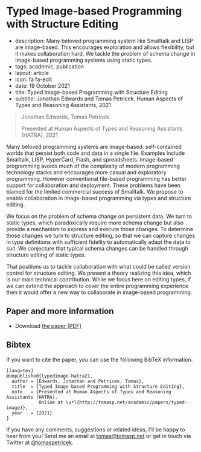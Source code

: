 # Typed Image-based Programming with Structure Editing

 - description: Many beloved programming system like Smalltalk and LISP are image-based.
     This encourages exploration and allows flexibility, but it makes collaboration hard.
     We tackle the problem of schema change in image-based programming systems using static types.
 - tags: academic, publication
 - layout: article
 - icon: fa fa-edit
 - date: 19 October 2021
 - title: Typed Image-based Programming with Structure Editing
 - subtitle: Jonathan Edwards and Tomas Petricek. Human Aspects of Types and Reasoning Assistants, 2021

> Jonathan Edwards, Tomas Petricek
>
> Presented at Human Aspects of Types and Reasoning Assistants (HATRA), 2021

Many beloved programming systems are image-based: self-contained worlds that persist both code and
data in a single file. Examples include Smalltalk, LISP, HyperCard, Flash, and spreadsheets.
Image-based programming avoids much of the complexity of modern programming technology stacks
and encourages more casual and exploratory programming. However conventional file-based programming
has better support for collaboration and deployment. These problems have been blamed for the limited
commercial success of Smalltalk. We propose to enable collaboration in image-based programming via
types and structure editing.

We focus on the problem of schema change on persistent data. We turn to static types, which
paradoxically require more schema change but also provide a mechanism to express and execute those
changes. To determine those changes we turn to structure editing, so that we can capture changes
in type definitions with sufficient fidelity to automatically adapt the data to suit. We conjecture
that typical schema changes can be handled through structure editing of static types.

That positions us to tackle collaboration with what could be called version control for structure
editing. We present a theory realizing this idea, which is our main technical contribution. While
we focus here on editing types, if we can extend the approach to cover the entire programming
experience then it would offer a new way to collaborate in image-based programming.

## Paper and more information

 - Download [the paper (PDF)](typed-image.pdf)

## <a id="cite">Bibtex</a>
If you want to cite the paper, you can use the following BibTeX information.

    [lang=tex]
    @unpublished{typedimage-hatra21,
      author = {Edwards, Jonathan and Petricek, Tomas},
      title  = {Typed Image-based Programming with Structure Editing},
      note   = {Presented at Human Aspects of Types and Reasoning Assistants (HATRA).
                Online at \url{http://tomasp.net/academic/papers/typed-image}},
      year   = {2021}
    }

If you have any comments, suggestions or related ideas, I'll be happy to
hear from you! Send me an email at [tomas@tomasp.net](mailto:tomas@tomasp.net)
or get in touch via Twitter at [@tomaspetricek](http://twitter.com/tomaspetricek).

